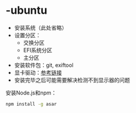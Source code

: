 # -ubuntu
- 安装系统（此处省略） 
- 设置分区： 
  - 交换分区 
  - EFI系统分区 
  - 主分区 
- 安装软件包：git, exiftool 
- 显卡驱动：[参考链接](https://blog.csdn.net/Perfect886/article/details/119109380?spm=1001.2101.3001.6650.4&utm_medium=distribute.pc_relevant.none-task-blog-2%7Edefault%7ECTRLIST%7ERate-4-119109380-blog-128015155.235%5Ev38%5Epc_relevant_anti_t3_base&depth_1-utm_source=distribute.pc_relevant.none-task-blog-2%7Edefault%7ECTRLIST%7ERate-4-119109380-blog-128015155.235%5Ev38%5Epc_relevant_anti_t3_base&utm_relevant_index=9) 
- 安装完毕之后可能需要解决检测不到显示器的问题

安装Node.js和npm：

```bash
npm install -g asar
